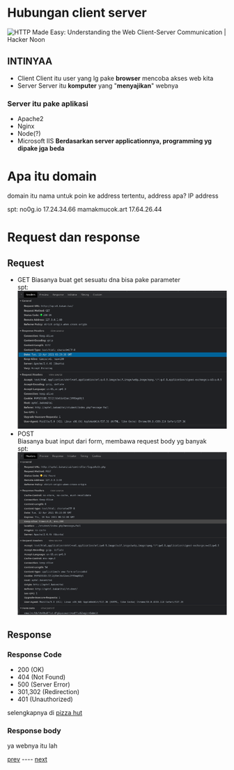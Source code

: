 # Hubungan client server
![HTTP Made Easy: Understanding the Web Client-Server Communication | Hacker  Noon](https://hackernoon.com/images/jot3yv6.jpg)

## INTINYAA
- Client
Client itu user yang lg pake **browser** mencoba akses web kita
- Server
Server itu **komputer** yang "**menyajikan**" webnya

### Server itu **pake aplikasi**
- Apache2
- Nginx
- Node(?)
- Microsoft IIS 
**Berdasarkan server applicationnya, programming yg dipake jga beda**

# Apa itu domain
domain itu nama untuk poin ke address tertentu, address apa? IP address

spt:
	no0g.io								17.24.34.66
	mamakmucok.art			   17.64.26.44

# Request dan response
## Request 
 - GET
 Biasanya buat get sesuatu dna bisa pake parameter  
 spt:  
![get request](../../Pasted%20image%2020210413134025.png)  
 - POST  
Biasanya buat input dari form, membawa request body yg banyak  
spt:  
![post request](../../Pasted%20image%2020210413133922.png)


## Response
### Response Code
- 200 (OK)
- 404 (Not Found)
- 500 (Server Error)
- 301,302 (Redirection)
- 401 (Unauthorized)

selengkapnya di [pizza hut](https://developer.mozilla.org/en-US/docs/Web/HTTP/Status)
### Response body
ya webnya itu lah

[prev](https://github.com/no0g/webdev-rubick-workshop/blob/master/Workshop/00%20-%20Intro/01%20-%20Apa%20itu%20web.md) ---- [next](https://github.com/no0g/webdev-rubick-workshop/blob/master/Workshop/00%20-%20Intro/03%20-%20Web%20Development.md)

